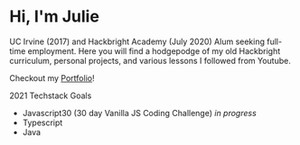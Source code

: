 # Hi, I'm Julie

UC Irvine (2017) and Hackbright Academy (July 2020) Alum seeking full-time employment. Here you will find a hodgepodge of my old Hackbright curriculum, personal projects, and various lessons I followed from Youtube.

Checkout my [Portfolio](https://juliemyhu.github.io/)!

2021 Techstack Goals

- Javascript30 (30 day Vanilla JS Coding Challenge) _in progress_
- Typescript
- Java
